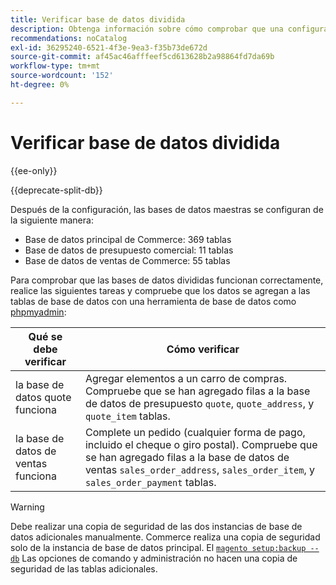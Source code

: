 ```yaml
---
title: Verificar base de datos dividida
description: Obtenga información sobre cómo comprobar que una configuración de base de datos dividida de Commerce funciona correctamente.
recommendations: noCatalog
exl-id: 36295240-6521-4f3e-9ea3-f35b73de672d
source-git-commit: af45ac46afffeef5cd613628b2a98864fd7da69b
workflow-type: tm+mt
source-wordcount: '152'
ht-degree: 0%

---
```


# Verificar base de datos dividida

{{ee-only}}

{{deprecate-split-db}}

Después de la configuración, las bases de datos maestras se configuran de la siguiente manera:

- Base de datos principal de Commerce: 369 tablas
- Base de datos de presupuesto comercial: 11 tablas
- Base de datos de ventas de Commerce: 55 tablas

Para comprobar que las bases de datos divididas funcionan correctamente, realice las siguientes tareas y compruebe que los datos se agregan a las tablas de base de datos con una herramienta de base de datos como [phpmyadmin](../../installation/prerequisites/optional-software.md#phpmyadmin):

| Qué se debe verificar | Cómo verificar |
| -------------- | ------------- |
| la base de datos quote funciona | Agregar elementos a un carro de compras. Compruebe que se han agregado filas a la base de datos de presupuesto `quote`, `quote_address`, y `quote_item` tablas. |
| la base de datos de ventas funciona | Complete un pedido (cualquier forma de pago, incluido el cheque o giro postal). Compruebe que se han agregado filas a la base de datos de ventas `sales_order_address`, `sales_order_item`, y `sales_order_payment` tablas. |

>[!WARNING]
>
>Debe realizar una copia de seguridad de las dos instancias de base de datos adicionales manualmente. Commerce realiza una copia de seguridad solo de la instancia de base de datos principal. El [`magento setup:backup --db`](../../installation/tutorials/backup.md) Las opciones de comando y administración no hacen una copia de seguridad de las tablas adicionales.
